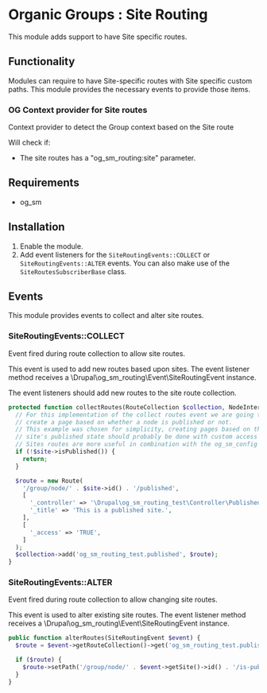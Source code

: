 # Organic Groups : Site Routing
This module adds support to have Site specific routes.




## Functionality
Modules can require to have Site-specific routes with Site specific 
custom paths. This module provides the necessary events to provide those items.

### OG Context provider for Site routes
Context provider to detect the Group context based on the Site route

Will check if:
  - The site routes has a "og_sm_routing:site" parameter.


## Requirements
* og_sm




## Installation
1. Enable the module.
2. Add event listeners for the `SiteRoutingEvents::COLLECT` or 
   `SiteRoutingEvents::ALTER` events. You can also make use of the 
   `SiteRoutesSubscriberBase` class.




## Events
This module provides events to collect and alter site routes.


### SiteRoutingEvents::COLLECT
Event fired during route collection to allow site routes.

This event is used to add new routes based upon sites. The event listener
method receives a \Drupal\og_sm_routing\Event\SiteRoutingEvent instance.

The event listeners should add new routes to the site route collection.

```php
protected function collectRoutes(RouteCollection $collection, NodeInterface $site) {
  // For this implementation of the collect routes event we are going to
  // create a page based on whether a node is published or not.
  // This example was chosen for simplicity, creating pages based on the
  // site's published state should probably be done with custom access checks.
  // Sites routes are more useful in combination with the og_sm_config module.
  if (!$site->isPublished()) {
    return;
  }

  $route = new Route(
    '/group/node/' . $site->id() . '/published',
    [
      '_controller' => '\Drupal\og_sm_routing_test\Controller\PublishedController::published',
      '_title' => 'This is a published site.',
    ],
    [
      '_access' => 'TRUE',
    ]
  );
  $collection->add('og_sm_routing_test.published', $route);
}
```


### SiteRoutingEvents::ALTER
Event fired during route collection to allow changing site routes.

This event is used to alter existing site routes. The event listener
method receives a \Drupal\og_sm_routing\Event\SiteRoutingEvent instance.

```php
public function alterRoutes(SiteRoutingEvent $event) {
  $route = $event->getRouteCollection()->get('og_sm_routing_test.published');

  if ($route) {
    $route->setPath('/group/node/' . $event->getSite()->id() . '/is-published');
  }
}
```
